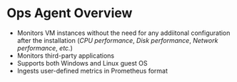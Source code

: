# Ops Agent Overview

* Monitors VM instances without the need for any addiitonal configuration after the installation (*CPU performance*, *Disk performance*, *Network performance*, *etc.*)
* Monitors third-party applications 
* Supports both Windows and Linux guest OS
* Ingests user-defined metrics in Prometheus format